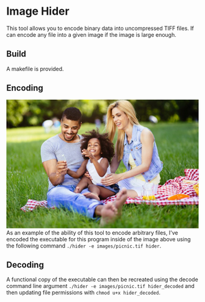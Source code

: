 # Image Hider
This tool allows you to encode binary data into
uncompressed TIFF files. If can encode any file
into a given image if the image is large enough.

## Build
A makefile is provided.

## Encoding
![Image with executable](https://github.com/mcnultyc/image-hider/blob/master/images/picnic_executable.tif)
As an example of the ability of this tool to encode arbitrary files, I've encoded the executable for this program inside of the image above using the following command `./hider -e images/picnic.tif hider`.

## Decoding
A functional copy of the executable can then be recreated using the decode command line argument `./hider -e images/picnic.tif hider_decoded` and then updating file permissions with `chmod u+x hider_decoded`.
